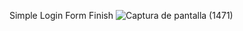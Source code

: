 Simple Login Form Finish
![Captura de pantalla (1471)](https://user-images.githubusercontent.com/111844858/191184525-3899036c-aafb-4052-970e-be35c02cd99e.png)
